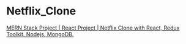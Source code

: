# Netflix_Clone
[MERN Stack Project | React Project | Netflix Clone with React, Redux Toolkit, Nodejs, MongoDB.
](https://www.youtube.com/watch?v=HgaJW2I4Mbk&t=357s)